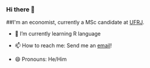 ### Hi there 👋

##I'm an economist, currently a MSc candidate at [UFRJ](https://www.ie.ufrj.br/).

- 🌱 I’m currently learning R language

- 📫 How to reach me: Send me an [email](pedro.souza@ppge.ie.ufrj)!

- 😄 Pronouns: He/Him
